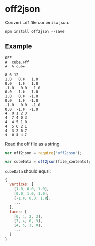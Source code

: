 # off2json
Convert .off file content to json.

`npm install off2json --save`

## Example

```
OFF
#  cube.off
#  A cube

8 6 12
1.0   0.0   1.0
0.0   1.0   1.0
-1.0   0.0   1.0
0.0  -1.0   1.0
1.0   0.0  -1.0
0.0   1.0  -1.0
-1.0   0.0  -1.0
0.0  -1.0  -1.0
4  0 1 2 3
4  7 4 0 3
4  4 5 1 0
4  5 6 2 1
4  3 2 6 7
4  6 5 4 7
```

Read the off file as a string.

```javascript
var off2json = require('off2json');

var cubeData = off2json(file_contents);
```

`cubeData` should equal:

```javascript
{
  vertices: [
    [1.0, 0.0, 1.0],
    [0.0, 1.0, 1.0],
    [-1.0, 0.0, 1.0],
    ...
  ],
  faces: [
    [0, 1, 2, 3],
    [7, 4, 0, 3],
    [4, 5, 1, 0],
    ...
  ]
}
```
